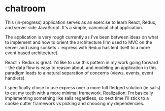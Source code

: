 # chatroom

This (in-progress) application serves as an exercise to learn React, Redux, and server side JavaScript. It's a simple, canonical chat application.

The application is very rough currently as I've been between ideas on what to implement and how to orient the architecture (I'm used to MVC on the server and using sockets + express with Redux has lent itself to a more event based architecture). 

React + Redux is great. I'd like to use this pattern in my work going forward - the data flow is easy to reason about, and modeling an application in this paradigm leads to a natural separation of concerns (views, events, event handlers).

I specifically chose to use express over a more full fledged solution (ie sails) to cut my teeth with a more minimal framework. Realization: I'm basically implementing something like sails regardless, so next time I'll stick to a cookie cutter framework vs picking and choosing my dependencies.

